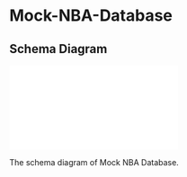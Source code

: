 # Mock-NBA-Database

## Schema Diagram
![schema-diagram](Mock-NBA-Database/NBA-DB/NBA_Relational_Schema_Diagram.pdf) 
<p>The schema diagram of Mock NBA Database.</p>
